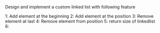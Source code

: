 Design and implement a custom linked list with following feature

1: Add element at the beginning
2: Add element at the position
3: Remove element at last
4: Remove element from position
5: return size of linkedlist
6: 